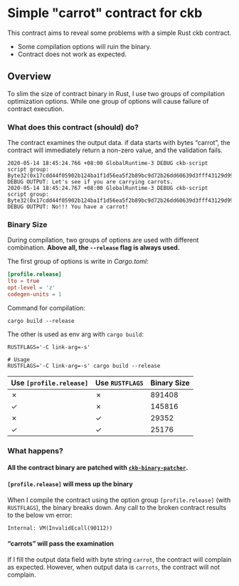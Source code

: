 # Simple "carrot" contract for ckb

This contract aims to reveal some problems with a simple Rust ckb contract. 

- Some compilation options will ruin the binary.
- Contract does not work as expected.

## Overview

To slim the size of contract binary in Rust, I use two groups of compilation optimization options. While one group of options will cause failure of contract execution.

### What does this contract (should) do?

The contract examines the output data. if data starts with bytes “carrot”, the contract will immediately return a non-zero value, and the validation fails.

```
2020-05-14 18:45:24.766 +08:00 GlobalRuntime-3 DEBUG ckb-script  script group: Byte32(0x17cdd44f05902b124ba1f1d56ea5f2b89bc9d72b26dd60639d3fff43129d9922) DEBUG OUTPUT: Let's see if you are carrying carrots.
2020-05-14 18:45:24.767 +08:00 GlobalRuntime-3 DEBUG ckb-script  script group: Byte32(0x17cdd44f05902b124ba1f1d56ea5f2b89bc9d72b26dd60639d3fff43129d9922) DEBUG OUTPUT: No!!! You have a carrot!
```

### Binary Size 

During compilation, two groups of options are used with different combination. **Above all, the `--release` flag is always used.**

The first group of options is write in *Cargo.toml*:

```toml
[profile.release]
lto = true
opt-level = 'z'
codegen-units = 1
```

Command for compilation:

```shell
cargo build --release
```

The other is used as env arg with `cargo build`:

```shell
RUSTFLAGS='-C link-arg=-s'

# Usage
RUSTFLAGS='-C link-arg=-s' cargo build --release
```

| Use `[profile.release]` | Use `RUSTFLAGS` | Binary Size |
| ----------------------- | --------------- | ----------- |
| ✗                       | ✗               | 891408      |
| ✓                       | ✗               | 145816      |
| ✗                       | ✓               | 29352       |
| ✓                       | ✓               | 25176       |

### What happens?

#### All the contract binary are patched with [`ckb-binary-patcher`](https://github.com/xxuejie/ckb-binary-patcher).

#### `[profile.release]` will mess up the binary

When I compile the contract using the option group `[profile.release]` (with `RUSTFLAGS`), the binary breaks down. Any call to the broken contract results to the below vm error:

```
Internal: VM(InvalidEcall(90112))
```

#### “carrots” will pass the examination

If I fill the output data field with byte string `carrot`, the contract will complain as expected. However, when output data is `carrots`, the contract will not complain.